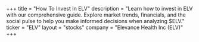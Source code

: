 +++
title = "How To Invest In ELV"
description = "Learn how to invest in ELV with our comprehensive guide. Explore market trends, financials, and the social pulse to help you make informed decisions when analyzing $ELV."
ticker = "ELV"
layout = "stocks"
company = "Elevance Health Inc (ELV)"
+++

